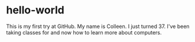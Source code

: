 # hello-world
This is my first try at GitHub.
My name is Colleen. I just turned 37. I've been taking classes for and now how to learn more about computers.
